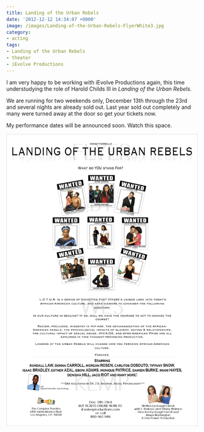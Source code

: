 ```yaml
---
title: Landing of the Urban Rebels
date: '2012-12-12 14:34:07 +0000'
image: /images/Landing-of-the-Urban-Rebels-FlyerWhite3.jpg
category:
- acting
tags:
- Landing of the Urban Rebels
- theater
- iEvolve Productions
---
```


I am very happy to be working with iEvolve Productions again, this time understudying
the role of Harold Childs III in *Landing of the Urban Rebels*.

We are running for two weekends only, December 13th through the 23rd and
several nights are already sold out. Last year sold out completely and many
were turned away at the door so get your tickets now.

My performance dates will be announced soon. Watch this space.

![Landing of the Urban Rebels](/images/Landing-of-the-Urban-Rebels-FlyerWhite3.jpg)
